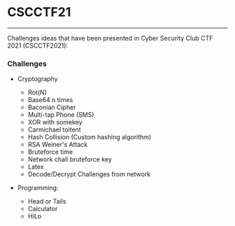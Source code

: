 
# CSCCTF21
 
---- 

Challenges ideas that have been presented in Cyber Security Club CTF 2021 (CSCCTF2021): 
### Challenges
- Cryptography
  - Rot(N)
  - Base64 n times
  - Baconian Cipher
  - Multi-tap Phone (SMS)
  - XOR with somekey
  - Carmichael toitent
  - Hash Collision (Custom hashing algorithm)
  - RSA Weiner's Attack
  - Bruteforce time
  - Network chall bruteforce key
  - Latex
  - Decode/Decrypt Challenges from network

- Programming:
  - Head or Tails
  - Calculator
  - HiLo


